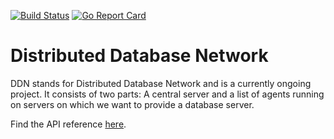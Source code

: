 [![Build Status](https://travis-ci.org/djavorszky/ddn.svg?branch=master)](https://travis-ci.org/djavorszky/ddn) [![Go Report Card](https://goreportcard.com/badge/github.com/djavorszky/ddn)](https://goreportcard.com/report/github.com/djavorszky/ddn)
# Distributed Database Network
DDN stands for Distributed Database Network and is a currently ongoing project. It consists of two parts: A central server and a list of agents running on servers on which we want to provide a database server.

Find the API reference [here](https://github.com/djavorszky/ddn/blob/master/server/apiv2.md).
